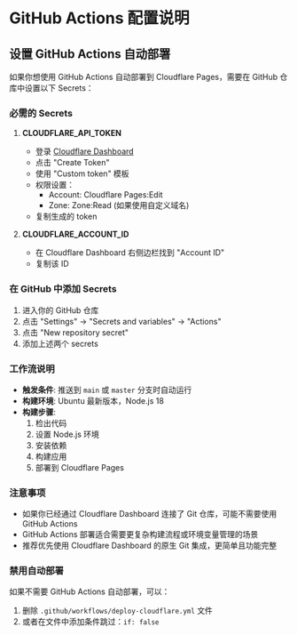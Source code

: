 # GitHub Actions 配置说明

## 设置 GitHub Actions 自动部署

如果你想使用 GitHub Actions 自动部署到 Cloudflare Pages，需要在 GitHub 仓库中设置以下 Secrets：

### 必需的 Secrets

1. **CLOUDFLARE_API_TOKEN**
   - 登录 [Cloudflare Dashboard](https://dash.cloudflare.com/profile/api-tokens)
   - 点击 "Create Token"
   - 使用 "Custom token" 模板
   - 权限设置：
     - Account: Cloudflare Pages:Edit
     - Zone: Zone:Read (如果使用自定义域名)
   - 复制生成的 token

2. **CLOUDFLARE_ACCOUNT_ID**
   - 在 Cloudflare Dashboard 右侧边栏找到 "Account ID"
   - 复制该 ID

### 在 GitHub 中添加 Secrets

1. 进入你的 GitHub 仓库
2. 点击 "Settings" → "Secrets and variables" → "Actions"
3. 点击 "New repository secret"
4. 添加上述两个 secrets

### 工作流说明

- **触发条件**: 推送到 `main` 或 `master` 分支时自动运行
- **构建环境**: Ubuntu 最新版本，Node.js 18
- **构建步骤**: 
  1. 检出代码
  2. 设置 Node.js 环境
  3. 安装依赖
  4. 构建应用
  5. 部署到 Cloudflare Pages

### 注意事项

- 如果你已经通过 Cloudflare Dashboard 连接了 Git 仓库，可能不需要使用 GitHub Actions
- GitHub Actions 部署适合需要更复杂构建流程或环境变量管理的场景
- 推荐优先使用 Cloudflare Dashboard 的原生 Git 集成，更简单且功能完整

### 禁用自动部署

如果不需要 GitHub Actions 自动部署，可以：
1. 删除 `.github/workflows/deploy-cloudflare.yml` 文件
2. 或者在文件中添加条件跳过：`if: false`